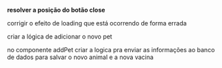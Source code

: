
**resolver a posição do botão close**

corrigir o efeito de loading que está ocorrendo de forma errada

criar a lógica de adicionar o novo pet

no componente addPet criar a logica pra enviar as informações ao banco de dados para salvar o novo animal e a nova vacina
